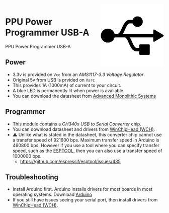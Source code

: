 <img src="assets/PPU.svg" width=200 align="right">

# PPU Power Programmer USB-A
PPU Power Programmer USB-A


## Power
- 3.3v is provided on ```Vcc``` from an *AMS1117-3.3 Voltage Regulator*.
- Original 5v from USB is prvided on ```Vsrc```
- This provides 1A (1000mA) of current to your circuit.
- A blue LED is permanently lit when power is avaliable.
- You can download the datasheet from [Advanced Monolithic Systems](http://www.advanced-monolithic.com/pdf/ds1117.pdf)


## Programmer
- This module contains a *CH340x USB to Serial Converter* chip.
- You can download datasheet and drivers from [WinChipHead (WCH)](http://www.wch-ic.com/search?q=CH340&t=downloads).
- :warning: Unlike what is stated in the datasheet, this converter chip cannot use a transfer speed of 921600 bps. Maximum transfer speed in Arduino is 460800 bps. However if you use a tool where you can specify transfer speed, such as the [ESPTOOL](https://github.com/espressif/esptool), then you can also use a transfer speed of 1000000 bps.
  - https://github.com/espressif/esptool/issues/435

## Troubleshooting
- Install Arduino first. Arduino installs drivers for most boards in most operating systems. Download [Arduino](https://www.arduino.cc/en/software)
- If you still have issues seeing your serial port, then install drivers from [WinChipHead (WCH)](http://www.wch-ic.com/search?q=CH340&t=downloads).
